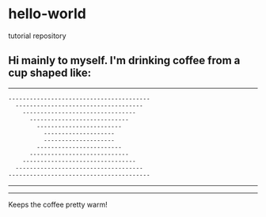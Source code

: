 # hello-world

tutorial repository

Hi mainly to myself. I'm drinking coffee from a cup shaped like:
------------------------------------------------
  --------------------------------------------
    ----------------------------------------
      ------------------------------------
        --------------------------------
          ----------------------------
            ------------------------
              --------------------
              --------------------
            ------------------------
          ----------------------------
        --------------------------------
      ------------------------------------
    ----------------------------------------
  --------------------------------------------
------------------------------------------------

Keeps the coffee pretty warm!
